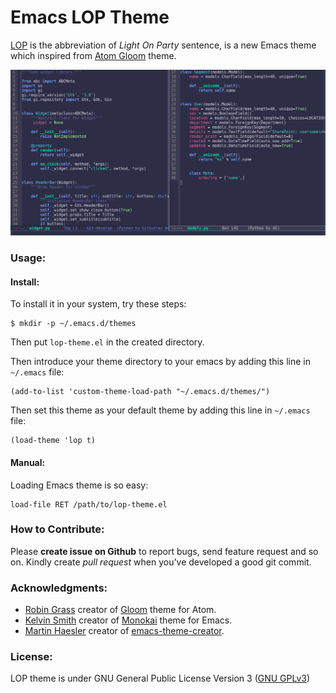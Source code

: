 # Emacs LOP Theme
[LOP](https://github.com/mortezaipo/lop-theme) is the abbreviation of *Light On Party* sentence, is a new Emacs theme which inspired from [Atom Gloom](https://github.com/hejrobin/gloom) theme.

![Screenshot](screenshot.png)

### Usage:

#### Install:

To install it in your system, try these steps:
```
$ mkdir -p ~/.emacs.d/themes
```

Then put `lop-theme.el` in the created directory.

Then introduce your theme directory to your emacs by adding this line in `~/.emacs` file:
```
(add-to-list 'custom-theme-load-path "~/.emacs.d/themes/")
```

Then set this theme as your default theme by adding this line in `~/.emacs` file:
```
(load-theme 'lop t)
```

#### Manual:

Loading Emacs theme is so easy:
```
load-file RET /path/to/lop-theme.el
```

### How to Contribute:

Please **create issue on Github** to report bugs, send feature request and so on. Kindly create *pull request* when you've developed a good git commit.

### Acknowledgments:

* [Robin Grass](https://github.com/hejrobin) creator of [Gloom](https://github.com/hejrobin/gloom) theme for Atom.
* [Kelvin Smith](https://github.com/oneKelvinSmith) creator of [Monokai](https://github.com/oneKelvinSmith/monokai-emacs) theme for Emacs.
* [Martin Haesler](https://github.com/mswift42) creator of [emacs-theme-creator](https://github.com/mswift42/theme-creator).

### License:

LOP theme is under GNU General Public License Version 3 ([GNU GPLv3](https://www.gnu.org/licenses/gpl-3.0.en.html))

